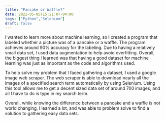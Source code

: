 ```yaml
---
title: "Pancake or Waffle?"
date: 2022-05-05T15:21:07-04:00
tags: ["Python","Selenium"]
draft: false
---
```


I wanted to learn more about machine learning, so I created a program that labeled whether a picture was of a pancake or a waffle. The program achieves around 90% accuracy for the labeling. Due to having a relatively small data set, I used data augmentation to help avoid overfitting. Overall, the biggest thing I learned was that having a good dataset for machine learning was just as important as the code and algorithms used.

To help solve my problem that I faced gathering a dataset, I used a google image web scraper. The web scraper is able to download nearly all the images of a specified search term automatically by using Selenium. Using this tool allows me to get a decent sized data set of around 700 images, and all I have to do is type in my search term.

Overall, while knowing the difference between a pancake and a waffle is not world changing, I learned a lot, and was able to problem solve to find a solution to gathering easy data sets.


